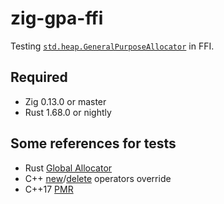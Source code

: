 # zig-gpa-ffi

Testing [`std.heap.GeneralPurposeAllocator`](https://ziglang.org/documentation/master/std/#std.heap.GeneralPurposeAllocator) in FFI.

## Required

- Zig 0.13.0 or master
- Rust 1.68.0 or nightly

## Some references for tests

- Rust [Global Allocator](https://doc.rust-lang.org/std/alloc/trait.GlobalAlloc.html)
- C++ [new](https://en.cppreference.com/w/cpp/memory/new/operator_new)/[delete](https://en.cppreference.com/w/cpp/memory/new/operator_delete) operators override
- C++17 [PMR](https://en.cppreference.com/w/cpp/memory/polymorphic_allocator)
